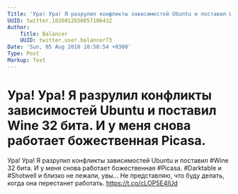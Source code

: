 ```yaml
---
Title: 'Ура! Ура! Я разрулил конфликты зависимостей Ubuntu и поставил Wine 32 бита. И у меня снова работает божественная Picasa.'
UUID: twitter.1026012656057106432
Author:
    Title: Balancer
    UUID: twitter.user.balancer73
Date: 'Sun, 05 Aug 2018 10:50:54 +0300'
Type: Post
Markup: Text
---
```


# Ура! Ура! Я разрулил конфликты зависимостей Ubuntu и поставил Wine 32 бита. И у меня снова работает божественная Picasa.

Ура! Ура! Я разрулил конфликты зависимостей Ubuntu и
поставил #Wine 32 бита. И у меня снова работает божественная
#Picasa. #Darktable и #Shotwell и близко не лежали, увы… Не
представляю, что буду делать, когда она перестанет работать.
https://t.co/cLOP5E4IUd